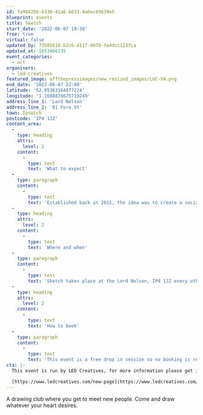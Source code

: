 ```yaml
---
id: fa98428b-6330-41a6-b033-4a6ec89639e5
blueprint: events
title: Sketch
start_date: '2022-06-07 19:30'
free: true
virtual: false
updated_by: 73585618-b2c6-4117-9078-fe4dcc123fca
updated_at: 1653466135
event_categories:
  - art
organisers:
  - led-creatives
featured_image: offthepressimages/new_resized_images/LGC-VA.png
end_date: '2022-06-07 22:00'
latitude: '52.05363164877224'
longitude: '1.1608876675719249'
address_line_1: 'Lord Nelson'
address_line_2: '81 Fore St'
town: Ipswich
postcode: 'IP4 1JZ'
content_area:
  -
    type: heading
    attrs:
      level: 2
    content:
      -
        type: text
        text: 'What to expect'
  -
    type: paragraph
    content:
      -
        type: text
        text: 'Established back in 2015, the idea was to create a social space for anyone with an interest in art to come together and meet like-minded people. Sketch has become a regular meet-up for many individuals - whether you’re completely new to drawing, or have been sketching all of your life, you’re always welcome. Oh, and it’s free!'
  -
    type: heading
    attrs:
      level: 2
    content:
      -
        type: text
        text: 'Where and when'
  -
    type: paragraph
    content:
      -
        type: text
        text: 'Sketch takes place at the Lord Nelson, IP4 1JZ every other Tuesday at 7:30pm. '
  -
    type: heading
    attrs:
      level: 2
    content:
      -
        type: text
        text: 'How to book'
  -
    type: paragraph
    content:
      -
        type: text
        text: 'This event is a free drop in session so no booking is required.'
cta: |-
  This event is run by LED Creatives, for more information please get in touch via:

  [https://www.ledcreatives.com/new-page](https://www.ledcreatives.com/new-page)
---
```

A drawing club where you get to meet new people. Come and draw whatever your heart desires.